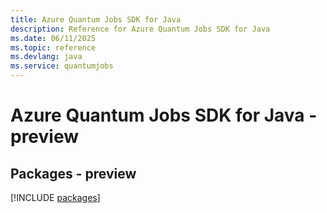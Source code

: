 ```yaml
---
title: Azure Quantum Jobs SDK for Java
description: Reference for Azure Quantum Jobs SDK for Java
ms.date: 06/11/2025
ms.topic: reference
ms.devlang: java
ms.service: quantumjobs
---
```

# Azure Quantum Jobs SDK for Java - preview
## Packages - preview
[!INCLUDE [packages](quantum-jobs-index.md)]
